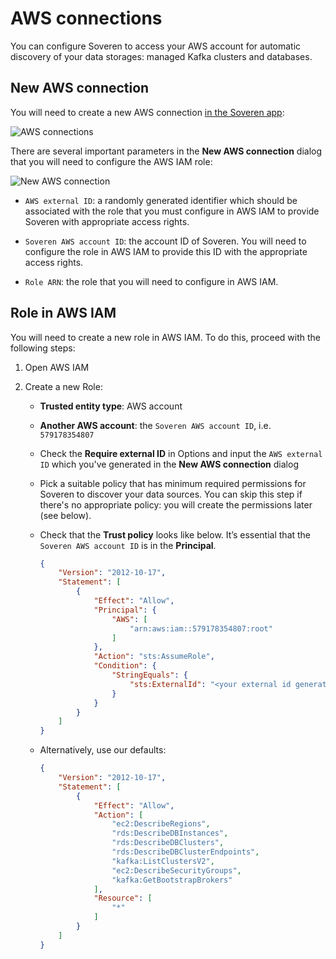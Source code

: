 # AWS connections

You can configure Soveren to access your AWS account for automatic discovery of your data storages: managed Kafka clusters and databases.

## New AWS connection

You will need to create a new AWS connection [in the Soveren app](https://app.soveren.io/infrastructure-access/aws):

![AWS connections](../../img/administration/aws-connections.png "AWS connections")

There are several important parameters in the **New AWS connection** dialog that you will need to configure the AWS IAM role:

![New AWS connection](../../img/administration/new-aws-connection.png "New AWS connection")

* `AWS external ID`: a randomly generated identifier which should be associated with the role that you must configure in AWS IAM to provide Soveren with appropriate access rights.

* `Soveren AWS account ID`: the account ID of Soveren. You will need to configure the role in AWS IAM to provide this ID with the appropriate access rights.

* `Role ARN`: the role that you will need to configure in AWS IAM.

## Role in AWS IAM

You will need to create a new role in AWS IAM. To do this, proceed with the following steps:

1. Open AWS IAM

2. Create a new Role:

    * **Trusted entity type**: AWS account

    * **Another AWS account**: the `Soveren AWS account ID`, i.e. `579178354807`

    * Check the **Require external ID** in Options and input the `AWS external ID` which you've generated in the **New AWS connection** dialog

    * Pick a suitable policy that has minimum required permissions for Soveren to discover your data sources. You can skip this step if there's no appropriate policy: you will create the permissions later (see below).

    * Check that the **Trust policy** looks like below. It’s essential that the `Soveren AWS account ID` is in the **Principal**.

        ```json
        {
            "Version": "2012-10-17",
            "Statement": [
                {
                    "Effect": "Allow",
                    "Principal": {
                        "AWS": [
                            "arn:aws:iam::579178354807:root"
                        ]
                    },
                    "Action": "sts:AssumeRole",
                    "Condition": {
                        "StringEquals": {
                            "sts:ExternalId": "<your external id generated by Soveren>"
                        }
                    }
                }
            ]
        }
        ```




    * Alternatively, use our defaults:

        ```json
        {
            "Version": "2012-10-17",
            "Statement": [
                {
                    "Effect": "Allow",
                    "Action": [
                        "ec2:DescribeRegions",
                        "rds:DescribeDBInstances",
                        "rds:DescribeDBClusters",
                        "rds:DescribeDBClusterEndpoints",
                        "kafka:ListClustersV2",
                        "ec2:DescribeSecurityGroups",
                        "kafka:GetBootstrapBrokers"
                    ],
                    "Resource": [
                        "*"
                    ]
                }
            ]
        }
        ```
    